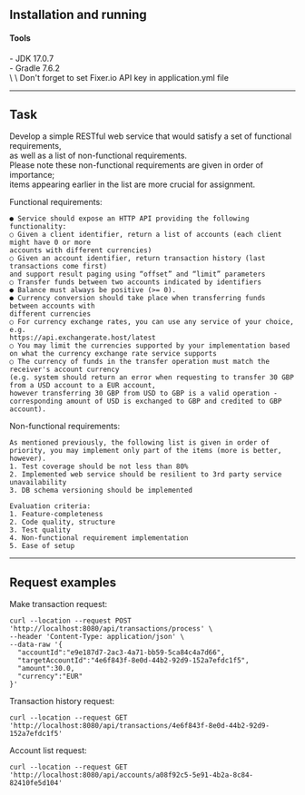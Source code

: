 Installation and running
---
<h4>Tools</h4>
- JDK 17.0.7 <br/>
- Gradle 7.6.2 <br/>
\
\
Don't forget to set Fixer.io API key in application.yml file

---

Task
---
Develop a simple RESTful web service that would satisfy a set of functional requirements, \
as well as a list of non-functional requirements. \
Please note these non-functional requirements are given in order of importance; \
items appearing earlier in the list are more crucial for assignment.

Functional requirements:
```
● Service should expose an HTTP API providing the following functionality:
○ Given a client identifier, return a list of accounts (each client might have 0 or more
accounts with different currencies)
○ Given an account identifier, return transaction history (last transactions come first)
and support result paging using “offset” and “limit” parameters
○ Transfer funds between two accounts indicated by identifiers
● Balance must always be positive (>= 0).
● Currency conversion should take place when transferring funds between accounts with
different currencies
○ For currency exchange rates, you can use any service of your choice, e.g.
https://api.exchangerate.host/latest
○ You may limit the currencies supported by your implementation based on what the currency exchange rate service supports
○ The currency of funds in the transfer operation must match the receiver's account currency 
(e.g. system should return an error when requesting to transfer 30 GBP from a USD account to a EUR account, 
however transferring 30 GBP from USD to GBP is a valid operation - corresponding amount of USD is exchanged to GBP and credited to GBP account).
```
Non-functional requirements:
```
As mentioned previously, the following list is given in order of priority, you may implement only part of the items (more is better, however).
1. Test coverage should be not less than 80%
2. Implemented web service should be resilient to 3rd party service unavailability
3. DB schema versioning should be implemented
```
```
Evaluation criteria:
1. Feature-completeness
2. Code quality, structure
3. Test quality
4. Non-functional requirement implementation
5. Ease of setup
```
---
Request examples
---
Make transaction request:
```
curl --location --request POST 'http://localhost:8080/api/transactions/process' \
--header 'Content-Type: application/json' \
--data-raw '{
  "accountId":"e9e187d7-2ac3-4a71-bb59-5ca84c4a7d66",
  "targetAccountId":"4e6f843f-8e0d-44b2-92d9-152a7efdc1f5",
  "amount":30.0,
  "currency":"EUR"
}'
```

Transaction history request:
```
curl --location --request GET 'http://localhost:8080/api/transactions/4e6f843f-8e0d-44b2-92d9-152a7efdc1f5'
```

Account list request:
```
curl --location --request GET 'http://localhost:8080/api/accounts/a08f92c5-5e91-4b2a-8c84-82410fe5d104'
```